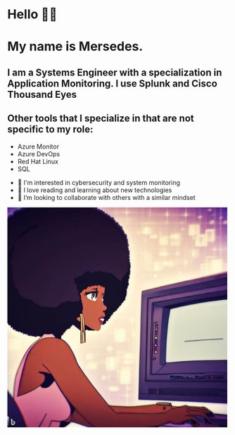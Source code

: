 <h1>Hello 👋🏾 </h1>
<h1>My name is Mersedes.</h1>
<h2>I am a Systems Engineer with a specialization in Application Monitoring. I use Splunk and Cisco Thousand Eyes</h2>
<h2>Other tools that I specialize in that are not specific to my role:</h2>
<p>
    <ul>
      <li>Azure Monitor</li>
      <li>Azure DevOps</li>
       <li>Red Hat Linux</li>
       <li>SQL</li>
    </ul>
   </p>

- 👀 I'm interested in cybersecurity and system monitoring
- 🌱 I love reading and learning about new technologies
- 💞️ I’m looking to collaborate with others with a similar mindset

<p>
  <img src="_81cbe224-68b2-4281-a6e9-3ac25f9c8cf4.jpeg" height=500px width=500px>
</p>
<!---
hendersonmersedes/hendersonmersedes is a ✨ special ✨ repository because its `README.md` (this file) appears on your GitHub profile.
You can click the Preview link to take a look at your changes.
--->
